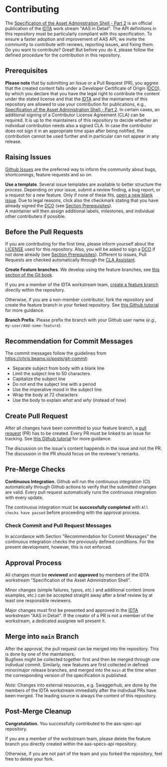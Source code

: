 # Contributing

The [Specification of the Asset Administration Shell - Part 2] is an official publication of the [IDTA] work stream "AAS in Detail".
The API definitions in this repository must be particularly compliant with this specification.
To ensure a faster adoption and improvement of AAS API, we invite the community to contribute with reviews, reporting issues, and fixing them.  
Do you want to contribute? Great! But before you do it, please follow the defined procedure for the contribution in this repository. 

[Specification of the Asset Administration Shell - Part 2]: https://industrialdigitaltwin.org/en/content-hub/


## Prerequisites

**Please note** that by submitting an Issue or a Pull Request (PR), you aggree that the created content falls under a Developer Certificate of Origin ([DCO]), by which you declare that you have the legal right to contribute the content under the stated license and that the [IDTA] and the maintainers of this repository are allowed to use your contribution for publications, e.g., [Specification of the Asset Administration Shell - Part 2]. In certain cases, an additional signing of a Contributor License Agreement (CLA) can be required. It is up to the maintainers of this repository to decide whether an individual contribution needs also a signed CLA. In case the contributor does not sign it in an appropriate time span after being notified, the contribution cannot be used further and in particular can not appear in any release.

[DCO]: https://developercertificate.org 


## Raising Issues

[Github Issues](https://github.com/admin-shell-io/aas-specs-api/issues) are the preferred way to inform the community about bugs, shortcomings, feature requests and so on.  


**Use a template**. Several issue templates are available to better structure the process. Depending on your issue, submit a review finding, a bug report, or a request for a new feature. Only if none of these fits, [open a new blank issue](https://github.com/admin-shell-io/aas-specs-api/issues/new). Due to legal reasons, click also the checkmark stating that you have already signed the [DCO] (see [Section Prerequisites](#prerequisites)).  
A maintainer will then assign additional labels, milestones, and individual other contributers if possible.


## Before the Pull Requests

If you are contributing for the first time, please inform yourself about the [LICENSE](./LICENSE.txt) used for this repository. Also, you will be asked to sign a [DCO] if not done already (see [Section Prerequisites](#prerequisites)). Different to issues, Pull Requests are checked automatically through the [CLA Assistant](https://cla-assistant.io).


**Create Feature branches**.
We develop using the feature branches, see [this section of the Git book].

[this section of the Git book]: https://git-scm.com/book/en/v2/Git-Branching-Branching-Workflows.

If you are a member of the IDTA workstream team, [create a feature branch] directly within the repository.

[create a feature branch]: https://docs.github.com/en/pull-requests/collaborating-with-pull-requests/proposing-changes-to-your-work-with-pull-requests/creating-and-deleting-branches-within-your-repository

Otherwise, if you are a non-member contributor, fork the repository and create the feature branch in your forked repository. See [this Github tutorial] for more guidance. 

[this Github tutorial]: https://help.github.com/en/github/collaborating-with-issues-and-pull-requests/creating-a-pull-request-from-a-fork



**Branch Prefix**.
Please prefix the branch with your Github user name (*e.g.,* `my-user/Add-some-feature`).

## Recommendation for Commit Messages

The commit messages follow the guidelines from https://chris.beams.io/posts/git-commit:
* Separate subject from body with a blank line
* Limit the subject line to 50 characters
* Capitalize the subject line
* Do not end the subject line with a period
* Use the imperative mood in the subject line
* Wrap the body at 72 characters
* Use the body to explain *what* and *why* (instead of *how*)

## Create Pull Request
After all changes have been committed to your feature branch, a [pull request] (PR) has to be created.
Every PR must be linked to an issue for tracking.
See [this Github tutorial] for more guidance. 

[pull request]: https://docs.github.com/en/pull-requests/collaborating-with-pull-requests/proposing-changes-to-your-work-with-pull-requests/creating-a-pull-request

[link PR to issue]: https://docs.github.com/en/issues/tracking-your-work-with-issues/linking-a-pull-request-to-an-issue

The discussion on the issue's content happends in the issue and not the PR. The discussion in the PR should focus on the reviewer's remarks.

## Pre-Merge Checks
**Continuous Integration.**
Github will run the continuous integration (CI) automatically through Github actions to verify that the submitted changes are valid.
Every pull request automatically runs the continuous integration with every update.

The continuous integration must be **successfully completed** with `All checks have passed` before proceeding with the approval process.


### Check Commit and Pull Request Messages
In accordance with Section "Recommendation for Commit Messages" the continuous integration checks the previously defined conditions.
For the present development, however, this is not enforced.

## Approval Process
All changes must be **reviewed** and **approved** by members of the IDTA workstream "Specification of the Asset Administration Shell".

Minor changes (simple failures, typos, *etc.*) and additional content (more examples, etc.) can be accepted straight away after a brief review by at least one responsible reviewers.

Major changes must first be presented and approved in the [IDTA] workstream "AAS in Detail". If the creator of a PR is not a member of the workstream, a dedicated assignee will present it.

[Platform Industrie 4.0]: http://www.plattform-i40.de
[IDTA]: https://industrialdigitaltwin.org/


## Merge into `main` Branch

After the approval, the pull request can be merged into the repository. This is done by one of the maintainers.  
Bugfixes might be collected together first and then be merged through one indivdual commit. Similarly, new features are first collected in defined minor/major release branches, and merged into the `main` at the time when the corresponding version of the specification is published.

*Note:* Changes into external resources, e.g. Swaggerhub, are done by the members of the IDTA workstream immediatly after the indivdual PRs have been merged. The leading source is always the content of this repository. 


## Post-Merge Cleanup
**Congratulation.**
You successfully contributed to the aas-spec-api repository.

If you are a member of the workstream team, please delete the feature branch you directly created within the aas-specs-api repository.

Otherwise, if you are not part of the team and you forked the repository, feel free to delete your fork.

